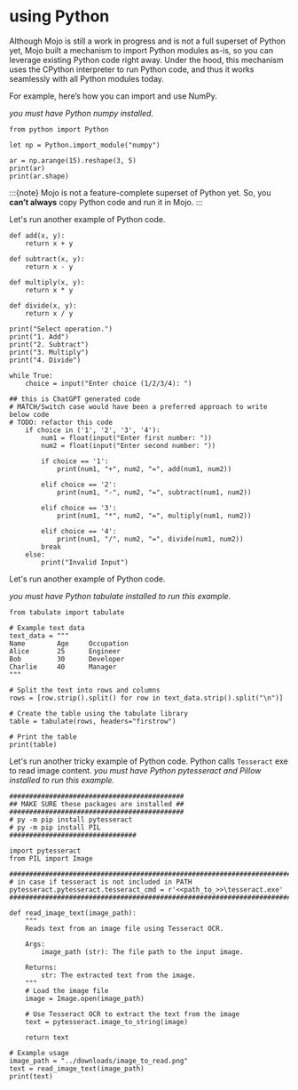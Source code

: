 # using Python

Although Mojo is still a work in progress and is not a full superset of Python yet, Mojo built a mechanism to import Python modules as-is, so you can leverage existing Python code right away. Under the hood, this mechanism uses the CPython interpreter to run Python code, and thus it works seamlessly with all Python modules today.

For example, here’s how you can import and use NumPy.

*you must have Python numpy installed.*

```{code-block}
from python import Python

let np = Python.import_module("numpy")

ar = np.arange(15).reshape(3, 5)
print(ar)
print(ar.shape)
```

:::{note}
Mojo is not a feature-complete superset of Python yet. So, you **can’t always** copy Python code and run it in Mojo.
:::

Let's run another example of Python code.

```{code-block}
def add(x, y):
    return x + y

def subtract(x, y):
    return x - y

def multiply(x, y):
    return x * y

def divide(x, y):
    return x / y

print("Select operation.")
print("1. Add")
print("2. Subtract")
print("3. Multiply")
print("4. Divide")

while True:
    choice = input("Enter choice (1/2/3/4): ")

## this is ChatGPT generated code
# MATCH/Switch case would have been a preferred approach to write below code
# TODO: refactor this code
    if choice in ('1', '2', '3', '4'):
        num1 = float(input("Enter first number: "))
        num2 = float(input("Enter second number: "))

        if choice == '1':
            print(num1, "+", num2, "=", add(num1, num2))

        elif choice == '2':
            print(num1, "-", num2, "=", subtract(num1, num2))

        elif choice == '3':
            print(num1, "*", num2, "=", multiply(num1, num2))

        elif choice == '4':
            print(num1, "/", num2, "=", divide(num1, num2))
        break
    else:
        print("Invalid Input")
```

Let's run another example of Python code.

*you must have Python tabulate installed to run this example.*

```{code-block}
from tabulate import tabulate

# Example text data
text_data = """
Name        Age     Occupation
Alice       25      Engineer
Bob         30      Developer
Charlie     40      Manager
"""

# Split the text into rows and columns
rows = [row.strip().split() for row in text_data.strip().split("\n")]

# Create the table using the tabulate library
table = tabulate(rows, headers="firstrow")

# Print the table
print(table)
```

Let's run another tricky example of Python code. Python calls `Tesseract` exe to read image content.
*you must have Python pytesseract and Pillow installed to run this example.*

```{code-block}
############################################
## MAKE SURE these packages are installed ##
############################################
# py -m pip install pytesseract
# py -m pip install PIL
################################
```

```{code-block}
import pytesseract
from PIL import Image

##############################################################################
# in case if tesseract is not included in PATH
pytesseract.pytesseract.tesseract_cmd = r'<<path_to_>>\tesseract.exe'
##############################################################################

def read_image_text(image_path):
    """
    Reads text from an image file using Tesseract OCR.

    Args:
        image_path (str): The file path to the input image.

    Returns:
        str: The extracted text from the image.
    """
    # Load the image file
    image = Image.open(image_path)

    # Use Tesseract OCR to extract the text from the image
    text = pytesseract.image_to_string(image)

    return text
```

```{code-block}
# Example usage
image_path = "../downloads/image_to_read.png"
text = read_image_text(image_path)
print(text)
```
